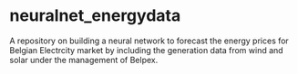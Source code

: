# neuralnet_energydata
A repository on building a neural network to forecast the energy prices for Belgian Electrcity market by including the generation data from wind and solar under the management of Belpex.

